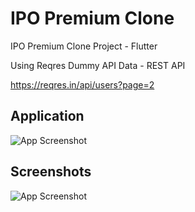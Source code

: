 
# IPO Premium Clone

IPO Premium Clone Project - Flutter 

Using Reqres Dummy API Data - REST API

https://reqres.in/api/users?page=2


## Application

![App Screenshot](https://i.ibb.co/dbw4tmg/20240831-104646.jpg)


## Screenshots

![App Screenshot](https://iili.io/dNz0tKN.jpg)

